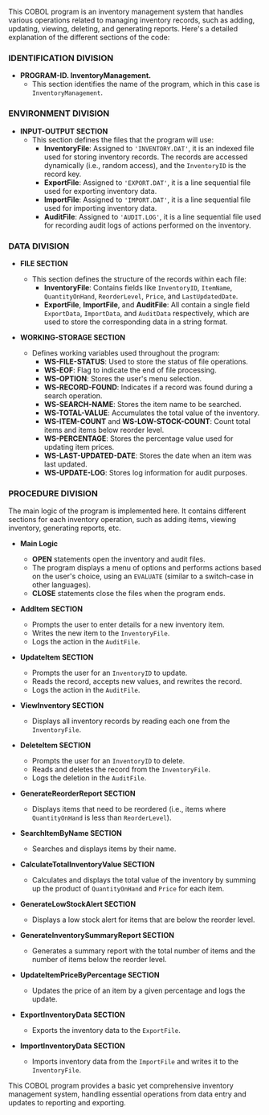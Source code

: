This COBOL program is an inventory management system that handles various operations related to managing inventory records, such as adding, updating, viewing, deleting, and generating reports. Here's a detailed explanation of the different sections of the code:

### **IDENTIFICATION DIVISION**
- **PROGRAM-ID. InventoryManagement.**
  - This section identifies the name of the program, which in this case is `InventoryManagement`.

### **ENVIRONMENT DIVISION**
- **INPUT-OUTPUT SECTION**
  - This section defines the files that the program will use:
    - **InventoryFile**: Assigned to `'INVENTORY.DAT'`, it is an indexed file used for storing inventory records. The records are accessed dynamically (i.e., random access), and the `InventoryID` is the record key.
    - **ExportFile**: Assigned to `'EXPORT.DAT'`, it is a line sequential file used for exporting inventory data.
    - **ImportFile**: Assigned to `'IMPORT.DAT'`, it is a line sequential file used for importing inventory data.
    - **AuditFile**: Assigned to `'AUDIT.LOG'`, it is a line sequential file used for recording audit logs of actions performed on the inventory.

### **DATA DIVISION**
- **FILE SECTION**
  - This section defines the structure of the records within each file:
    - **InventoryFile**: Contains fields like `InventoryID`, `ItemName`, `QuantityOnHand`, `ReorderLevel`, `Price`, and `LastUpdatedDate`.
    - **ExportFile**, **ImportFile**, and **AuditFile**: All contain a single field `ExportData`, `ImportData`, and `AuditData` respectively, which are used to store the corresponding data in a string format.

- **WORKING-STORAGE SECTION**
  - Defines working variables used throughout the program:
    - **WS-FILE-STATUS**: Used to store the status of file operations.
    - **WS-EOF**: Flag to indicate the end of file processing.
    - **WS-OPTION**: Stores the user's menu selection.
    - **WS-RECORD-FOUND**: Indicates if a record was found during a search operation.
    - **WS-SEARCH-NAME**: Stores the item name to be searched.
    - **WS-TOTAL-VALUE**: Accumulates the total value of the inventory.
    - **WS-ITEM-COUNT** and **WS-LOW-STOCK-COUNT**: Count total items and items below reorder level.
    - **WS-PERCENTAGE**: Stores the percentage value used for updating item prices.
    - **WS-LAST-UPDATED-DATE**: Stores the date when an item was last updated.
    - **WS-UPDATE-LOG**: Stores log information for audit purposes.

### **PROCEDURE DIVISION**
The main logic of the program is implemented here. It contains different sections for each inventory operation, such as adding items, viewing inventory, generating reports, etc.

- **Main Logic**
  - **OPEN** statements open the inventory and audit files.
  - The program displays a menu of options and performs actions based on the user's choice, using an `EVALUATE` (similar to a switch-case in other languages).
  - **CLOSE** statements close the files when the program ends.

- **AddItem SECTION**
  - Prompts the user to enter details for a new inventory item.
  - Writes the new item to the `InventoryFile`.
  - Logs the action in the `AuditFile`.

- **UpdateItem SECTION**
  - Prompts the user for an `InventoryID` to update.
  - Reads the record, accepts new values, and rewrites the record.
  - Logs the action in the `AuditFile`.

- **ViewInventory SECTION**
  - Displays all inventory records by reading each one from the `InventoryFile`.

- **DeleteItem SECTION**
  - Prompts the user for an `InventoryID` to delete.
  - Reads and deletes the record from the `InventoryFile`.
  - Logs the deletion in the `AuditFile`.

- **GenerateReorderReport SECTION**
  - Displays items that need to be reordered (i.e., items where `QuantityOnHand` is less than `ReorderLevel`).

- **SearchItemByName SECTION**
  - Searches and displays items by their name.

- **CalculateTotalInventoryValue SECTION**
  - Calculates and displays the total value of the inventory by summing up the product of `QuantityOnHand` and `Price` for each item.

- **GenerateLowStockAlert SECTION**
  - Displays a low stock alert for items that are below the reorder level.

- **GenerateInventorySummaryReport SECTION**
  - Generates a summary report with the total number of items and the number of items below the reorder level.

- **UpdateItemPriceByPercentage SECTION**
  - Updates the price of an item by a given percentage and logs the update.

- **ExportInventoryData SECTION**
  - Exports the inventory data to the `ExportFile`.

- **ImportInventoryData SECTION**
  - Imports inventory data from the `ImportFile` and writes it to the `InventoryFile`.

This COBOL program provides a basic yet comprehensive inventory management system, handling essential operations from data entry and updates to reporting and exporting.
